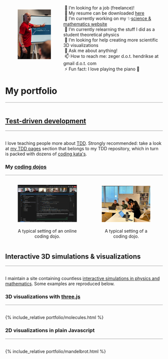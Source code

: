 <div style="display: flex;">
  <figure style="float: left; width: 25%; ">
    <img src="images/zeger-teaching-1.png" alt="Zeger" />
  </figure>
  <div style="float: left; width: 75%; vertical-align: top;">
    &nbsp;🔭 I’m looking for a job (freelance)!<br/>
    &nbsp;📝 My resume can be downloaded <a href="https://www.hendrikse.name/cvWeb.docx.pdf">here</a><br/>
    &nbsp;👯 I’m currently working on my ✨<a href="https://www.hendrikse.name/science/">science &amp; mathematics website</a><br/>
    &nbsp;🌱 I’m currently relearning the stuff I did as a student theoretical physics<br/>
    &nbsp;🤔 I’m looking for help creating more scientific 3D visualizations<br/>
    &nbsp;💬 Ask me about anything!<br/>
    &nbsp;📫 How to reach me: zeger d.o.t. hendrikse at gmail d.o.t. com<br/>
    &nbsp;⚡ Fun fact: I love playing the piano 🎹
  </div>
</div>
<p style="clear: both;"></p>


# My portfolio
<div style="border-top: 2px solid #cccccc"><br/></div>

## [Test-driven development](https://www.hendrikse.name/tdd/index.html)
<div style="border-top: 1px solid #999999"><br/></div>

I love teaching people more about [TDD](https://www.hendrikse.name/tdd/).
Strongly recommended: take a look at [my TDD pages](https://www.hendrikse.name/tdd/) 
section that belongs to my TDD repository, which in turn is packed with dozens of 
[coding kata&apos;s](https://www.hendrikse.name/tdd/katas/index.html).

### My [coding dojos](https://www.hendrikse.name/dojo/index.html)
<div style="border-top: 1px solid #999999"><br/></div>

<div style="display: flex; align-items: flex-end;">
<figure style="float: left; width: 55%; text-align: center">
  <a href="https://www.hendrikse.name/tdd/dojo.html">
    <img alt="Online dojo" src="images/DojoInAction.png"/>
  </a>&nbsp;&nbsp;&nbsp;
  <figcaption>A typical setting of an online coding dojo.</figcaption>
</figure>
<figure style="float: right; width: 45%; text-align: center">
  <a href="https://www.hendrikse.name/tdd/dojo.html">
    <img src="images/zeger_teaching.jpg" alt="Coding dojo"/>
  </a>
  <figcaption><br/>A typical setting of a coding dojo.</figcaption>
</figure>
</div>
<p style="clear: both;"></p>

## Interactive 3D simulations & visualizations
<div style="border-top: 1px solid #999999"><br/></div>

I maintain a site containing countless 
[interactive simulations in physics and mathematics](https://www.hendrikse.name/science/).
Some examples are reproduced below.

### 3D visualizations with [three.js](https://threejs.org/)
<div style="border-top: 1px solid #999999"><br/></div>

{% include_relative portfolio/molecules.html %}

<p style="clear: both;"></p>

### 2D visualizations in plain Javascript
<div style="border-top: 1px solid #999999"><br/></div>

{% include_relative portfolio/mandelbrot.html %}

<p style="clear: both;"></p>
